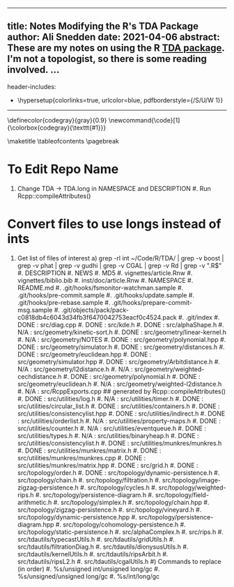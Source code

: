 <!--
Compile :
    pandoc -f markdown notes/notes.md -t latex -o notes.pdf

Notes:
    1. http://lierdakil.github.io/pandoc-crossref/
-->


<!--
    YAML section
-->
---
title: Notes Modifying the R's TDA Package
author: Ali Snedden
date: 2021-04-06
abstract: These are my notes on using the R [TDA package](https://cran.r-project.org/web/packages/TDA/vignettes/article.pdf). I'm not a topologist, so there is some reading involved.
...
---
header-includes:
  - \hypersetup{colorlinks=true,
            urlcolor=blue,
            pdfborderstyle={/S/U/W 1}}
---
\definecolor{codegray}{gray}{0.9}
\newcommand{\code}[1]{\colorbox{codegray}{\texttt{#1}}}

\maketitle
\tableofcontents
\pagebreak

To Edit Repo Name
==================================
1. Change TDA -> TDA.long in NAMESPACE and DESCRIPTION
#. Run Rcpp::compileAttributes()


Convert files to use longs instead of ints 
==================================
1. Get list of files of interest
    a) grep -rl int ~/Code/R/TDA/ | grep -v boost | grep -v phat | grep -v gudhi | grep -v CGAL | grep -v Rd | grep -v "\.R$"
        #. DESCRIPTION
        #. NEWS
        #. MD5
        #. vignettes/article.Rnw
        #. vignettes/biblio.bib
        #. inst/doc/article.Rnw
        #. NAMESPACE
        #. README.md
        #. .git/hooks/fsmonitor-watchman.sample
        #. .git/hooks/pre-commit.sample
        #. .git/hooks/update.sample
        #. .git/hooks/pre-rebase.sample
        #. .git/hooks/prepare-commit-msg.sample
        #. .git/objects/pack/pack-c0818db4c6043d34fb3f6470042753eacf0c4524.pack
        #. .git/index
        #. DONE : src/diag.cpp
        #. DONE : src/kde.h
        #. DONE : src/alphaShape.h
        #. N/A  : src/geometry/kinetic-sort.h
        #. DONE : src/geometry/linear-kernel.h
        #. N/A  : src/geometry/NOTES
        #. DONE : src/geometry/polynomial.hpp
        #. DONE : src/geometry/simulator.h
        #. DONE : src/geometry/distances.h
        #. DONE : src/geometry/euclidean.hpp
        #. DONE : src/geometry/simulator.hpp
        #. DONE : src/geometry/Arbitdistance.h
        #. N/A  : src/geometry/l2distance.h
        #. N/A  : src/geometry/weighted-cechdistance.h
        #. DONE : src/geometry/polynomial.h
        #. DONE : src/geometry/euclidean.h
        #. N/A  : src/geometry/weighted-l2distance.h
        #. N/A  : src/RcppExports.cpp   ## generated by Rcpp::compileAttributes()
        #. DONE : src/utilities/log.h
        #. N/A  : src/utilities/timer.h
        #. DONE : src/utilities/circular_list.h
        #. DONE : src/utilities/containers.h
        #. DONE : src/utilities/consistencylist.hpp
        #. DONE : src/utilities/indirect.h
        #. DONE : src/utilities/orderlist.h
        #. N/A  : src/utilities/property-maps.h
        #. DONE : src/utilities/counter.h
        #. N/A  : src/utilities/eventqueue.h
        #. DONE : src/utilities/types.h
        #. N/A  : src/utilities/binaryheap.h
        #. DONE : src/utilities/consistencylist.h
        #. DONE : src/utilities/munkres/munkres.h
        #. DONE : src/utilities/munkres/matrix.h
        #. DONE : src/utilities/munkres/munkres.cpp
        #. DONE : src/utilities/munkres/matrix.hpp
        #. DONE : src/grid.h
        #. DONE : src/topology/order.h
        #. DONE : src/topology/dynamic-persistence.h
        #. src/topology/chain.h
        #. src/topology/filtration.h
        #. src/topology/image-zigzag-persistence.h
        #. src/topology/cycles.h
        #. src/topology/weighted-rips.h
        #. src/topology/persistence-diagram.h
        #. src/topology/field-arithmetic.h
        #. src/topology/simplex.h
        #. src/topology/chain.hpp
        #. src/topology/zigzag-persistence.h
        #. src/topology/vineyard.h
        #. src/topology/dynamic-persistence.hpp
        #. src/topology/persistence-diagram.hpp
        #. src/topology/cohomology-persistence.h
        #. src/topology/static-persistence.h
        #. src/alphaComplex.h
        #. src/rips.h
        #. src/tdautils/typecastUtils.h
        #. src/tdautils/gridUtils.h
        #. src/tdautils/filtrationDiag.h
        #. src/tdautils/dionysusUtils.h
        #. src/tdautils/kernelUtils.h
        #. src/tdautils/ripsArbit.h
        #. src/tdautils/ripsL2.h
        #. src/tdautils/cgalUtils.h
    #) Commands to replace (in order)
        #. %s/unsigned int/unsigned long/gc
        #. %s/unsigned/unsigned long/gc
        #. %s/int/long/gc
